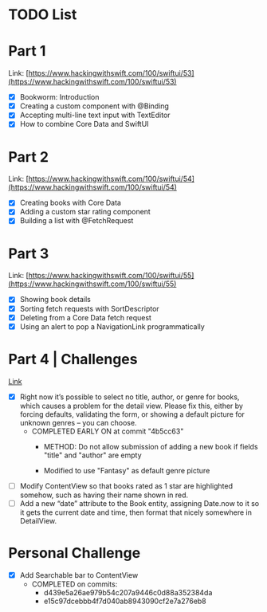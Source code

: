 #  TODO List

# Part 1
Link: [https://www.hackingwithswift.com/100/swiftui/53](https://www.hackingwithswift.com/100/swiftui/53)

- [x] Bookworm: Introduction
- [x] Creating a custom component with @Binding
- [x] Accepting multi-line text input with TextEditor
- [x] How to combine Core Data and SwiftUI

# Part 2
Link: [https://www.hackingwithswift.com/100/swiftui/54](https://www.hackingwithswift.com/100/swiftui/54)
- [x] Creating books with Core Data
- [x] Adding a custom star rating component
- [x] Building a list with @FetchRequest

# Part 3
Link: [https://www.hackingwithswift.com/100/swiftui/55](https://www.hackingwithswift.com/100/swiftui/55)
- [x] Showing book details
- [x] Sorting fetch requests with SortDescriptor
- [x] Deleting from a Core Data fetch request
- [x] Using an alert to pop a NavigationLink programmatically

# Part 4 | Challenges
[Link](https://www.hackingwithswift.com/books/ios-swiftui/bookworm-wrap-up)
- [x] Right now it’s possible to select no title, author, or genre for books, which causes a problem for the detail view. Please fix this, either by forcing defaults, validating the form, or showing a default picture for unknown genres – you can choose.
    - COMPLETED EARLY ON at commit "4b5cc63"  
        - METHOD: Do not allow submission of adding a new book if fields "title" and "author" are empty
    
        - Modified to use "Fantasy" as default genre picture
- [ ] Modify ContentView so that books rated as 1 star are highlighted somehow, such as having their name shown in red.
- [ ] Add a new “date” attribute to the Book entity, assigning Date.now to it so it gets the current date and time, then format that nicely somewhere in DetailView.

# Personal Challenge
- [x] Add Searchable bar to ContentView
    - COMPLETED on commits: 
        - d439e5a26ae979b54c207a9446c0d88a352384da
        - e15c97dcebbb4f7d040ab8943090cf2e7a276eb8
